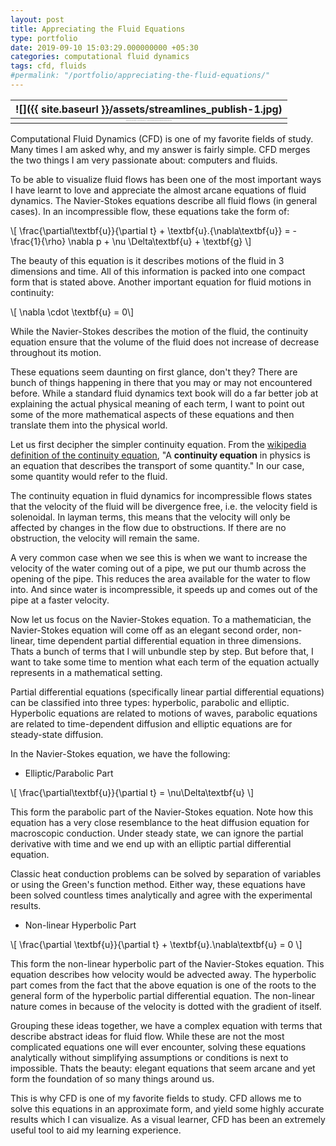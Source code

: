 ```yaml
---
layout: post
title: Appreciating the Fluid Equations
type: portfolio
date: 2019-09-10 15:03:29.000000000 +05:30
categories: computational fluid dynamics
tags: cfd, fluids
#permalink: "/portfolio/appreciating-the-fluid-equations/"
---
```


| ![]({{ site.baseurl }}/assets/streamlines_publish-1.jpg) |
|:--:|
| <span style="font-family:Times New Roman; font-size: 1;">_Streamlines around a cylinder of diameter = 1 in a flow of uniform velocity of U = 1. Note here that the diameter and velocity are non-dimensionalized, and thus do not have any units._|

Computational Fluid Dynamics (CFD) is one of my favorite fields of study. Many times I am asked why, and my answer is fairly simple. CFD merges the two things I am very passionate about: computers and fluids.

To be able to visualize fluid flows has been one of the most important ways I have learnt to love and appreciate the almost arcane equations of fluid dynamics. The Navier-Stokes equations describe all fluid flows (in general cases). In an incompressible flow, these equations take the form of:

\\[ \\frac{\\partial\\textbf{u}}{\\partial t} + \\textbf{u}.{\\nabla\\textbf{u}} = -\\frac{1}{\\rho} \\nabla p + \\nu \\Delta\\textbf{u} + \\textbf{g} \\]

The beauty of this equation is it describes motions of the fluid in 3 dimensions and time. All of this information is packed into one compact form that is stated above. Another important equation for fluid motions in continuity:

\\[ \\nabla \\cdot \\textbf{u} = 0\\]

While the Navier-Stokes describes the motion of the fluid, the continuity equation ensure that the volume of the fluid does not increase of decrease throughout its motion.

These equations seem daunting on first glance, don't they? There are bunch of things happening in there that you may or may not encountered before. While a standard fluid dynamics text book will do a far better job at explaining the actual physical meaning of each term, I want to point out some of the more mathematical aspects of these equations and then translate them into the physical world.

Let us first decipher the simpler continuity equation. From the [wikipedia definition of the continuity equation](https:/en.wikipedia.org/wiki/Continuity_equation), "A **continuity equation** in physics is an equation that describes the transport of some quantity." In our case, some quantity would refer to the fluid.

The continuity equation in fluid dynamics for incompressible flows states that the velocity of the fluid will be divergence free, i.e. the velocity field is solenoidal. In layman terms, this means that the velocity will only be affected by changes in the flow due to obstructions. If there are no obstruction, the velocity will remain the same.

A very common case when we see this is when we want to increase the velocity of the water coming out of a pipe, we put our thumb across the opening of the pipe. This reduces the area available for the water to flow into. And since water is incompressible, it speeds up and comes out of the pipe at a faster velocity.

Now let us focus on the Navier-Stokes equation. To a mathematician, the Navier-Stokes equation will come off as an elegant second order, non-linear, time dependent partial differential equation in three dimensions. Thats a bunch of terms that I will unbundle step by step. But before that, I want to take some time to mention what each term of the equation actually represents in a mathematical setting.

Partial differential equations (specifically linear partial differential equations) can be classified into three types: hyperbolic, parabolic and elliptic. Hyperbolic equations are related to motions of waves, parabolic equations are related to time-dependent diffusion and elliptic equations are for steady-state diffusion.

In the Navier-Stokes equation, we have the following:

*   Elliptic/Parabolic Part

\\[ \\frac{\\partial\\textbf{u}}{\\partial t} = \\nu\\Delta\\textbf{u} \\]

This form the parabolic part of the Navier-Stokes equation. Note how this equation has a very close resemblance to the heat diffusion equation for macroscopic conduction. Under steady state, we can ignore the partial derivative with time and we end up with an elliptic partial differential equation.

Classic heat conduction problems can be solved by separation of variables or using the Green's function method. Either way, these equations have been solved countless times analytically and agree with the experimental results.

*   Non-linear Hyperbolic Part

\\[ \\frac{\\partial \\textbf{u}}{\\partial t} + \\textbf{u}.\\nabla\\textbf{u} = 0 \\]

This form the non-linear hyperbolic part of the Navier-Stokes equation. This equation describes how velocity would be advected away. The hyperbolic part comes from the fact that the above equation is one of the roots to the general form of the hyperbolic partial differential equation. The non-linear nature comes in because of the velocity is dotted with the gradient of itself.

Grouping these ideas together, we have a complex equation with terms that describe abstract ideas for fluid flow. While these are not the most complicated equations one will ever encounter, solving these equations analytically without simplifying assumptions or conditions is next to impossible. Thats the beauty: elegant equations that seem arcane and yet form the foundation of so many things around us.

This is why CFD is one of my favorite fields to study. CFD allows me to solve this equations in an approximate form, and yield some highly accurate results which I can visualize. As a visual learner, CFD has been an extremely useful tool to aid my learning experience.

